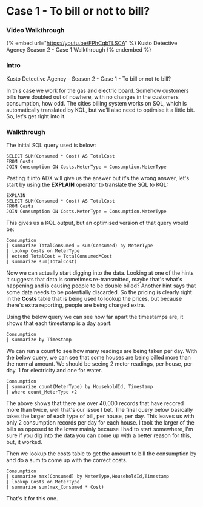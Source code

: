 # Case 1 - To bill or not to bill?

### Video Walkthrough

{% embed url="https://youtu.be/FPhCqbTLSCA" %}
Kusto Detective Agency Season 2 - Case 1 Walkthrough
{% endembed %}

### Intro

Kusto Detective Agency - Season 2 - Case 1 - To bill or not to bill?

In this case we work for the gas and electric board. Somehow customers bills have doubled out of nowhere, with no changes in the customers consumption, how odd. The cities billing system works on SQL, which is automatically translated by KQL, but we'll also need to optimise it a little bit. So, let's get right into it.

### Walkthrough

The initial SQL query used is below:

```kusto
SELECT SUM(Consumed * Cost) AS TotalCost
FROM Costs
JOIN Consumption ON Costs.MeterType = Consumption.MeterType
```

Pasting it into ADX will give us the answer but it's the wrong answer, let's start by using the **EXPLAIN** operator to translate the SQL to KQL:

```kusto
EXPLAIN
SELECT SUM(Consumed * Cost) AS TotalCost 
FROM Costs 
JOIN Consumption ON Costs.MeterType = Consumption.MeterType 
```

This gives us a KQL output, but an optimised version of that query would be:

```kusto
Consumption  
| summarize TotalConsumed = sum(Consumed) by MeterType  
| lookup Costs on MeterType  
| extend TotalCost = TotalConsumed*Cost  
| summarize sum(TotalCost) 
```

Now we can actually start digging into the data. Looking at one of the hints it suggests that data is sometimes re-transmitted, maybe that's what's happening and is causing people to be double billed? Another hint says that some data needs to be potentially discarded. So the pricing is clearly right in the **Costs** table that is being used to lookup the prices, but because there's extra reporting, people are being charged extra.

Using the below query we can see how far apart the timestamps are, it shows that each timestamp is a day apart:

```kusto
Consumption
| summarize by Timestamp
```

We can run a count to see how many readings are being taken per day. With the below query, we can see that some houses are being billed more than the normal amount. We should be seeing 2 meter readings, per house, per day. 1 for electricity and one for water.

```kusto
Consumption
| summarize count(MeterType) by HouseholdId, Timestamp
| where count_MeterType >2
```

The above shows that there are over 40,000 records that have recored more than twice, well that's our issue I bet. The final query below basically takes the larger of each type of bill, per house, per day. This leaves us with only 2 consumption records per day for each house. I took the larger of the bills as opposed to the lower mainly because I had to start somewhere, I'm sure if you dig into the data you can come up with a better reason for this, but, it worked.

Then we lookup the costs table to get the amount to bill the consumption by and do a sum to come up with the correct costs.

```kusto
Consumption
| summarize max(Consumed) by MeterType,HouseholdId,Timestamp
| lookup Costs on MeterType  
| summarize sum(max_Consumed * Cost) 
```

That's it for this one.&#x20;
